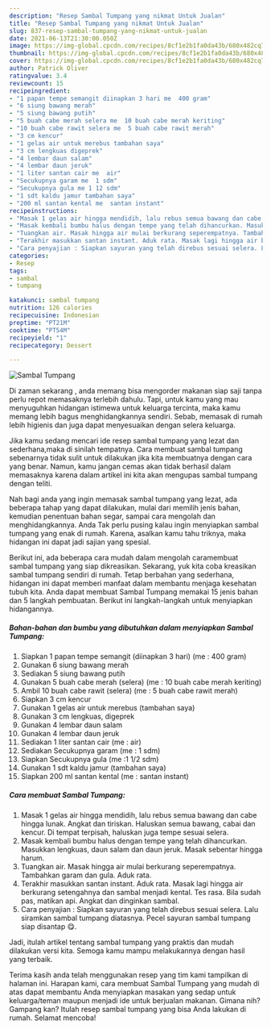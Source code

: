 ```yaml
---
description: "Resep Sambal Tumpang yang nikmat Untuk Jualan"
title: "Resep Sambal Tumpang yang nikmat Untuk Jualan"
slug: 837-resep-sambal-tumpang-yang-nikmat-untuk-jualan
date: 2021-06-13T21:30:00.050Z
image: https://img-global.cpcdn.com/recipes/8cf1e2b1fa0da43b/680x482cq70/sambal-tumpang-foto-resep-utama.jpg
thumbnail: https://img-global.cpcdn.com/recipes/8cf1e2b1fa0da43b/680x482cq70/sambal-tumpang-foto-resep-utama.jpg
cover: https://img-global.cpcdn.com/recipes/8cf1e2b1fa0da43b/680x482cq70/sambal-tumpang-foto-resep-utama.jpg
author: Patrick Oliver
ratingvalue: 3.4
reviewcount: 15
recipeingredient:
- "1 papan tempe semangit diinapkan 3 hari me  400 gram"
- "6 siung bawang merah"
- "5 siung bawang putih"
- "5 buah cabe merah selera me  10 buah cabe merah keriting"
- "10 buah cabe rawit selera me  5 buah cabe rawit merah"
- "3 cm kencur"
- "1 gelas air untuk merebus tambahan saya"
- "3 cm lengkuas digeprek"
- "4 lembar daun salam"
- "4 lembar daun jeruk"
- "1 liter santan cair me  air"
- "Secukupnya garam me  1 sdm"
- "Secukupnya gula me 1 12 sdm"
- "1 sdt kaldu jamur tambahan saya"
- "200 ml santan kental me  santan instant"
recipeinstructions:
- "Masak 1 gelas air hingga mendidih, lalu rebus semua bawang dan cabe hingga lunak. Angkat dan tiriskan. Haluskan semua bawang, cabai dan kencur. Di tempat terpisah, haluskan juga tempe sesuai selera."
- "Masak kembali bumbu halus dengan tempe yang telah dihancurkan. Masukkan lengkuas, daun salam dan daun jeruk. Masak sebentar hingga harum."
- "Tuangkan air. Masak hingga air mulai berkurang seperempatnya. Tambahkan garam dan gula. Aduk rata."
- "Terakhir masukkan santan instant. Aduk rata. Masak lagi hingga air berkurang setengahnya dan sambal menjadi kental. Tes rasa. Bila sudah pas, matikan api. Angkat dan dinginkan sambal."
- "Cara penyajian : Siapkan sayuran yang telah direbus sesuai selera. Lalu siramkan sambal tumpang diatasnya. Pecel sayuran sambal tumpang siap disantap 😋."
categories:
- Resep
tags:
- sambal
- tumpang

katakunci: sambal tumpang 
nutrition: 126 calories
recipecuisine: Indonesian
preptime: "PT21M"
cooktime: "PT54M"
recipeyield: "1"
recipecategory: Dessert

---
```



![Sambal Tumpang](https://img-global.cpcdn.com/recipes/8cf1e2b1fa0da43b/680x482cq70/sambal-tumpang-foto-resep-utama.jpg)

Di zaman  sekarang , anda memang bisa mengorder makanan siap saji tanpa perlu repot memasaknya terlebih dahulu. Tapi, untuk kamu yang mau menyuguhkan hidangan istimewa untuk keluarga tercinta, maka kamu memang lebih bagus menghidangkannya sendiri. Sebab, memasak di rumah lebih higienis dan juga dapat menyesuaikan dengan selera keluarga.

Jika kamu sedang mencari ide resep sambal tumpang yang lezat dan sederhana,maka di sinilah tempatnya. Cara membuat sambal tumpang  sebenarnya tidak sulit untuk dilakukan jika kita membuatnya dengan cara yang benar. Namun, kamu jangan cemas akan tidak berhasil dalam memasaknya 
karena dalam artikel ini kita akan mengupas sambal tumpang dengan teliti.  



Nah bagi anda yang ingin memasak sambal tumpang yang lezat, ada beberapa tahap yang dapat dilakukan, mulai dari memilih jenis bahan, kemudian penentuan bahan segar, sampai cara mengolah dan menghidangkannya. Anda Tak perlu pusing kalau ingin menyiapkan sambal tumpang yang enak di rumah. Karena, asalkan kamu  tahu triknya, maka hidangan ini dapat jadi sajian yang spesial.

Berikut ini, ada beberapa cara mudah dalam mengolah caramembuat sambal tumpang yang siap dikreasikan. Sekarang, yuk kita coba kreasikan sambal tumpang sendiri di rumah. Tetap berbahan yang sederhana, hidangan ini dapat memberi manfaat dalam membantu menjaga kesehatan tubuh kita. Anda dapat membuat Sambal Tumpang memakai 15 jenis bahan dan 5 langkah pembuatan. Berikut ini langkah-langkah untuk menyiapkan hidangannya.

<!--inarticleads1-->

##### Bahan-bahan dan bumbu yang dibutuhkan dalam menyiapkan Sambal Tumpang:

1. Siapkan 1 papan tempe semangit (diinapkan 3 hari) (me : 400 gram)
1. Gunakan 6 siung bawang merah
1. Sediakan 5 siung bawang putih
1. Gunakan 5 buah cabe merah (selera) (me : 10 buah cabe merah keriting)
1. Ambil 10 buah cabe rawit (selera) (me : 5 buah cabe rawit merah)
1. Siapkan 3 cm kencur
1. Gunakan 1 gelas air untuk merebus (tambahan saya)
1. Gunakan 3 cm lengkuas, digeprek
1. Gunakan 4 lembar daun salam
1. Gunakan 4 lembar daun jeruk
1. Sediakan 1 liter santan cair (me : air)
1. Sediakan Secukupnya garam (me : 1 sdm)
1. Siapkan Secukupnya gula (me :1 1/2 sdm)
1. Gunakan 1 sdt kaldu jamur (tambahan saya)
1. Siapkan 200 ml santan kental (me : santan instant)




<!--inarticleads2-->

##### Cara membuat Sambal Tumpang:

1. Masak 1 gelas air hingga mendidih, lalu rebus semua bawang dan cabe hingga lunak. Angkat dan tiriskan. Haluskan semua bawang, cabai dan kencur. Di tempat terpisah, haluskan juga tempe sesuai selera.
1. Masak kembali bumbu halus dengan tempe yang telah dihancurkan. Masukkan lengkuas, daun salam dan daun jeruk. Masak sebentar hingga harum.
1. Tuangkan air. Masak hingga air mulai berkurang seperempatnya. Tambahkan garam dan gula. Aduk rata.
1. Terakhir masukkan santan instant. Aduk rata. Masak lagi hingga air berkurang setengahnya dan sambal menjadi kental. Tes rasa. Bila sudah pas, matikan api. Angkat dan dinginkan sambal.
1. Cara penyajian : Siapkan sayuran yang telah direbus sesuai selera. Lalu siramkan sambal tumpang diatasnya. Pecel sayuran sambal tumpang siap disantap 😋.




Jadi, itulah artikel tentang  sambal tumpang  yang praktis dan mudah dilakukan versi kita. Semoga kamu mampu melakukannya dengan hasil yang terbaik. 

Terima kasih anda telah menggunakan resep yang tim kami tampilkan di halaman ini. Harapan kami, cara membuat  Sambal Tumpang yang mudah di atas dapat membantu Anda menyiapkan masakan yang sedap untuk keluarga/teman maupun menjadi ide untuk berjualan makanan. Gimana nih? Gampang kan? Itulah resep sambal tumpang yang bisa Anda lakukan di rumah. Selamat mencoba!

